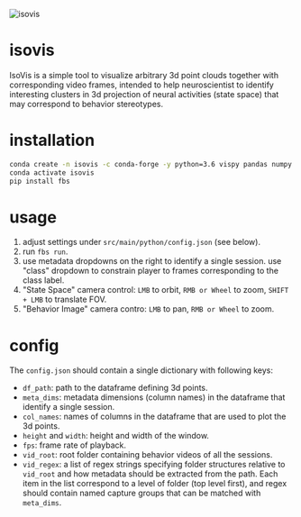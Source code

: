 ![isovis](isovis.gif)

# isovis

IsoVis is a simple tool to visualize arbitrary 3d point clouds together with corresponding video frames, intended to help neuroscientist to identify interesting clusters in 3d projection of neural activities (state space) that may correspond to behavior stereotypes.

# installation

```bash
conda create -n isovis -c conda-forge -y python=3.6 vispy pandas numpy pyarrow qdarkstyle pyqt bokeh av pims scikit-image
conda activate isovis
pip install fbs
```

# usage

1. adjust settings under `src/main/python/config.json` (see below).
1. run `fbs run`.
1. use metadata dropdowns on the right to identify a single session. use "class" dropdown to constrain player to frames corresponding to the class label.
1. "State Space" camera control: `LMB` to orbit, `RMB or Wheel` to zoom, `SHIFT + LMB` to translate FOV.
1. "Behavior Image" camera contro: `LMB` to pan, `RMB or Wheel` to zoom.

# config

The `config.json` should contain a single dictionary with following keys:

- `df_path`: path to the dataframe defining 3d points.
- `meta_dims`: metadata dimensions (column names) in the dataframe that identify a single session.
- `col_names`: names of columns in the dataframe that are used to plot the 3d points.
- `height` and `width`: height and width of the window.
- `fps`: frame rate of playback.
- `vid_root`: root folder containing behavior videos of all the sessions.
- `vid_regex`: a list of regex strings specifying folder structures relative to `vid_root` and how metadata should be extracted from the path. Each item in the list correspond to a level of folder (top level first), and regex should contain named capture groups that can be matched with `meta_dims`.
